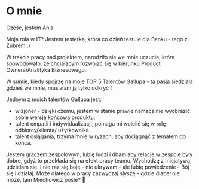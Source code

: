 # O mnie

Cześc, jestem Ania. 

Moja rola w IT? Jestem testerką, która co dzień testuje dla Banku - tego  z Żubrem :)

W trakcie pracy nad projektem, narodziło się we mnie uczucie, które spowodowało, że chciałabym rozwojać się w kierunku Product Ownera/Analityka Biznesowego. 

W sumie, kiedy spojrzę na moje TOP 5 Talentów Gallupa - ta pasja siedziała gdzieś we mnie, musiałam ją tylko odkryć ! 

Jednym z moich talentów Gallupa jest:
* wizjoner - dzięki czemu, jestem w stanie prawie namacalnie wyobrazić  sobie wersję końcową produktu.
* talent empatii i indywidualizacji, pomaga mi wcielić się w rolę odbiorcy/klienta/ użytkownika.
* talent osiągania, trzyma mnie w ryzach, aby dociągnąć z tematem do końca. 

Jestem graczem zespołowym, lubię ludzi i dbam aby relacje w zespole były dobre, gdyż to przekłada się na efekt pracy teamu. 
Wychodzę z inicjatywą,  udzielam się. I nie raz się boję - nie ukrywam - ale lubię powiedzenie - Bój się i działaj. Może dlatego w pracy zazwyczaj słyszę - gdzie diabeł nie może, tam Miechowicz pośle? 🙂 

